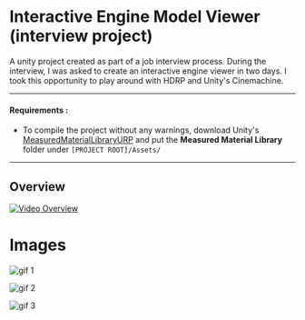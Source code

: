 # Interactive Engine Model Viewer (interview project)
A unity project created as part of a job interview process. During the interview, I was asked to create an interactive engine viewer in two days. I took this opportunity to play around with HDRP and Unity's Cinemachine.

---
#### Requirements :
- To compile the project without any warnings, download Unity's [MeasuredMaterialLibraryURP](https://github.com/Unity-Technologies/MeasuredMaterialLibraryURP) and put the **Measured Material Library** folder under `[PROJECT ROOT]/Assets/`
---
## Overview
[![Video Overview](https://img.youtube.com/vi/jFIPJumtBpQ/0.jpg)](https://www.youtube.com/watch?v=jFIPJumtBpQ)

# Images
![gif 1](img/sample-1.gif)

![gif 2](img/sample-2.gif)

![gif 3](img/sample-3.gif)
